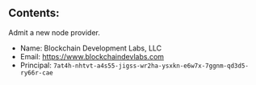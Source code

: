 ## Contents:

Admit a new node provider.

- Name: Blockchain Development Labs, LLC
- Email: https://www.blockchaindevlabs.com
- Principal: `7at4h-nhtvt-a4s55-jigss-wr2ha-ysxkn-e6w7x-7ggnm-qd3d5-ry66r-cae`

